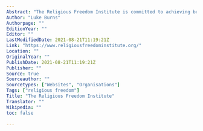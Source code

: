 ```yaml
---
Abstract: "The Religious Freedom Institute is committed to achieving broad acceptance of religious liberty as a fundamental human right, a source of individual and social flourishing, the cornerstone of a successful society, and a driver of national and international security."
Author: "Luke Burns"
Authorpage: ""
EditionYear: ""
Editor: ""
LastModifiedDate: 2021-08-21T11:19:21Z
Link: "https://www.religiousfreedominstitute.org/"
Location: ""
OriginalYear: ""
PublishDate: 2021-08-21T11:19:21Z
Publisher: ""
Source: true
Sourceauthor: ""
Sourcetypes: ["Websites", "Organisations"]
Tags: ["religious freedom"]
Title: "The Religious Freedom Institute"
Translator: ""
Wikipedia: ""
toc: false

---
```

